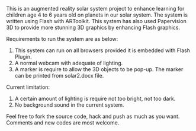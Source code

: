 This is an augmented reality solar system project to enhance learning for children age 4 to 6 years old on planets in our solar system. The system is written using Flash with ARToolkit. This system has also used Papervision 3D to provide more stunning 3D graphics by enhancing Flash graphics. 

Requirements to run the system are as below:

1. This system can run on all browsers provided it is embedded with Flash Plugin.
2. A normal webcam with adequate of lighting.
3. A marker is require to allow the 3D objects to be pop-up. The marker can be printed from solar2.docx file. 

Current limitation:

1. A certain amount of lighting is require not too bright, not too dark.
2. No background sound in the current system.

Feel free to fork the source code, hack and push as much as you want. Comments and new codes are most welcome.
